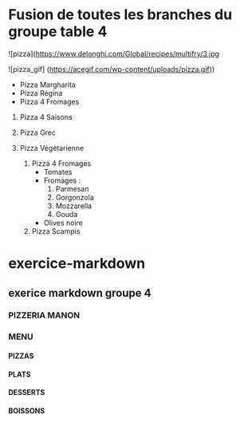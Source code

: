 
# Fusion de toutes les branches du groupe table 4 


 ![pizza](https://www.delonghi.com/Global/recipes/multifry/3.jpg


 ![pizza_gif] (https://acegif.com/wp-content/uploads/pizza.gif))


* Pizza Margharita
* Pizza Régina
* Pizza 4 Fromages

1. Pizza 4 Saisons
2. Pizza Grec
3. Pizza Végétarienne

    1. Pizza 4 Fromages
        * Tomates
        * Fromages :
            1. Parmesan
            2. Gorgonzola
            3. Mozzarella
            3. Gouda
        * Olives noire
    2. Pizza Scampis
# exercice-markdown
## exerice markdown groupe 4

### PIZZERIA MANON

### MENU
#### PIZZAS
#### PLATS 
#### DESSERTS
#### BOISSONS

